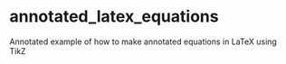 # annotated_latex_equations
Annotated example of how to make annotated equations in LaTeX using TikZ
